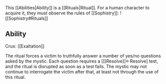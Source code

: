 This [[Abilities|Ability]] is a [[Rituals|Ritual]]. For a human character to acquire it, they must observe the rules of [[Sophistry]]:
![[Sophistry#Rituals]]
## Ability
Crux: [[Exaltation]]

The ritual forces a victim to truthfully answer a number of yes/no questions asked by the mystic. Each question requires a \[[[Resolve]]←Resolve\] test, and the ritual is disrupted as soon as a test fails. The mystic may not continue to interrogate the victim after that, at least not through the use of this ritual.